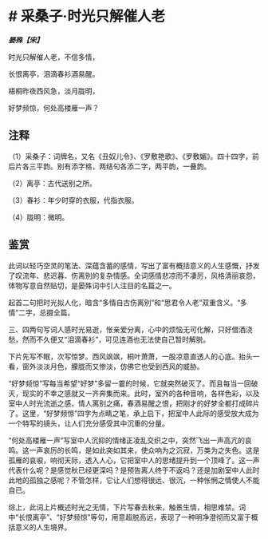 # # 采桑子·时光只解催人老

***晏殊【宋】***

时光只解催人老，不信多情，

长恨离亭，泪滴春衫酒易醒。

梧桐昨夜西风急，淡月胧明，

好梦频惊，何处高楼雁一声？

## 注释

（1）采桑子：词牌名，又名《丑奴儿令》、《罗敷艳歌》、《罗敷媚》。四十四字，前后片各三平韵。别有添字格，两结句各添二字，两平韵，一叠韵。

（2）离亭：古代送别之所。

（3）春衫：年少时穿的衣服，代指衣服。

（4）胧明：微明。

## 鉴赏

此词以轻巧空灵的笔法、深蕴含蓄的感情，写出了富有概括意义的人生感慨，抒发了叹流年、悲迟暮、伤离别的复杂情感。全词感情悲凉而不凄厉，风格清丽哀怨，体物写意自然贴切，是晏殊词中引人注目的名篇之一。

起首二句把时光拟人化，暗含“多情自古伤离别”和“思君令人老”双重含义。“多情”二字，总摄全篇。

三、四两句写词人感时光易逝，怅亲爱分离，心中的烦恼无可化解，只好借酒浇愁，然而不久便又“泪滴春衫”，可见连酒也无法使自己暂时解脱。

下片先写不眠，次写惊梦。西风飒飒，桐叶萧萧，一股凉意直透人的心底。抬头一看，窗外淡淡月色，朦胧而又惨淡，仿佛它也受到西风的威胁。

“好梦频惊”写每当希望“好梦”多留一霎的时候，它就突然破灭了。而且每当一回破灭，现实的不幸之感就又一齐奔集而来。此时，室外的各种音响，各样色彩，以及室中人时光流逝之感，情人离别之痛，春酒易醒之恨，把刚才的好梦全都打成碎片了。这里，“好梦频惊”四字为点睛之笔，承上启下，把室中人此际的感受放大成为一个特写的镜头，让人们充分感受其中沉重的分量。

“何处高楼雁一声”写室中人沉抑的情绪正凌乱交织之中，突然飞出一声高亢的哀鸣。这一声哀厉的长鸣，是如此突如其来，使众响为之沉寂，万类为之失色。这是孤雁的哀唳，响彻天际，透入人心，它把室中人的思绪提升到一个顶峰了。这一声代表什么呢？是感觉秋已经更深吗？是预告离人终于不返吗？还是加剧室中人此时此地的孤独之感呢？不管怎样，它让人们想得很远、很沉，一种怅惘之情使人不能自已。

综上，此词上片概述时光之无情，下片写春去秋来，触景生情，相思难禁。词中“长恨离亭”、“好梦频惊”等句，用意超脱高远，表现了一种明净澄彻而又富于概括意义的人生境界。
